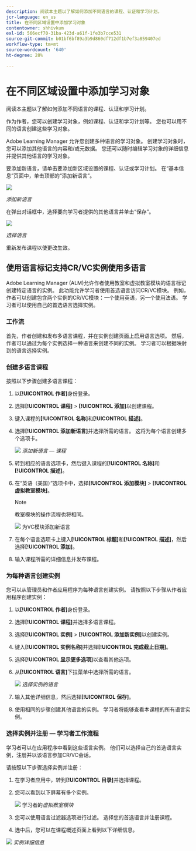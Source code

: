 ```yaml
---
description: 阅读本主题以了解如何添加不同语言的课程、认证和学习计划。
jcr-language: en_us
title: 在不同区域设置中添加学习对象
contentowner: shhivkum
exl-id: 566ecf70-31ba-423d-a61f-1fe3b7cce531
source-git-commit: b01bf6bf89a3b9d860df712df1b7ef3a859407ed
workflow-type: tm+mt
source-wordcount: '640'
ht-degree: 28%

---
```


# 在不同区域设置中添加学习对象

阅读本主题以了解如何添加不同语言的课程、认证和学习计划。

作为作者，您可以创建学习对象，例如课程、认证和学习计划等。 您也可以用不同的语言创建这些学习对象。

Adobe Learning Manager 允许您创建多种语言的学习对象。 创建学习对象时，您可以添加其他语言的内容和/或元数据。 您还可以随时编辑学习对象的详细信息并提供其他语言的学习对象。

要添加新语言，请单击要添加新区域设置的课程、认证或学习计划。 在“基本信息”页面中，单击顶部的“添加新语言”。

![](assets/addnewlocale.png)

*添加新语言*

在弹出对话框中，选择要向学习者提供的其他语言并单击“保存”。

![](assets/selectlang.png)

*选择语言*

重新发布课程以使更改生效。

## 使用语言标记支持CR/VC实例使用多语言

Adobe Learning Manager (ALM)允许作者使用教室和虚拟教室模块的语言标记创建特定语言的实例。 此功能允许学习者使用首选语言访问CR/VC模块。 例如，作者可以创建包含两个实例的CR/VC模块：一个使用英语，另一个使用法语。 学习者可以使用自己的首选语言选择实例。

### 工作流

首先，作者创建和发布多语言课程，并在实例创建页面上启用语言选项。 然后，作者可以通过为每个实例选择一种语言来创建不同的实例。 学习者可以根据映射到的语言选择实例。

### 创建多语言课程

按照以下步骤创建多语言课程：

1. 以&#x200B;**[!UICONTROL 作者]**&#x200B;身份登录。
2. 选择&#x200B;**[!UICONTROL 课程]** > **[!UICONTROL 添加]**&#x200B;以创建课程。
3. 键入课程的&#x200B;**[!UICONTROL 名称]**&#x200B;和&#x200B;**[!UICONTROL 描述]**。
4. 选择&#x200B;**[!UICONTROL 添加新语言]**&#x200B;并选择所需的语言。 这将为每个语言创建多个选项卡。

   ![](assets/language-tabs.png)
   _添加新语言 — 课程_
5. 转到相应的语言选项卡，然后键入课程的&#x200B;**[!UICONTROL 名称]**&#x200B;和&#x200B;**[!UICONTROL 描述]**。
6. 在“英语（美国）”选项卡中，选择&#x200B;**[!UICONTROL 添加模块]** > **[!UICONTROL 虚拟教室模块]**。

   >[!NOTE]
   >
   >教室模块的操作流程也将相同。

   ![](assets/vc-page.png)
为VC模块添加新语言

7. 在每个语言选项卡上键入&#x200B;**[!UICONTROL 标题]**&#x200B;和&#x200B;**[!UICONTROL 描述]**，然后选择&#x200B;**[!UICONTROL 添加]**。
8. 输入课程所需的详细信息并发布课程。

### 为每种语言创建实例

您可以从管理员和作者应用程序为每种语言创建实例。 请按照以下步骤从作者应用程序创建实例：

1. 以&#x200B;**[!UICONTROL 作者]**&#x200B;身份登录。
2. 选择&#x200B;**[!UICONTROL 课程]**&#x200B;并选择多语言课程。
3. 选择&#x200B;**[!UICONTROL 实例]** > **[!UICONTROL 添加新实例]**&#x200B;以创建实例。
4. 键入&#x200B;**[!UICONTROL 实例名称]**&#x200B;并选择&#x200B;**[!UICONTROL 完成截止日期]**。
5. 选择&#x200B;**[!UICONTROL 显示更多选项]**&#x200B;以查看其他选项。
6. 从&#x200B;**[!UICONTROL 语言]**&#x200B;下拉菜单中选择所需的语言。

   ![](assets/select-language.png)
   _选择实例的语言_

7. 输入其他详细信息，然后选择&#x200B;**[!UICONTROL 保存]**。
8. 使用相同的步骤创建其他语言的实例。 学习者将能够查看本课程的所有语言实例。

### 选择实例并注册 — 学习者工作流程

学习者可以在应用程序中看到这些语言实例。 他们可以选择自己的首选语言实例，注册并以该语言参加CR/VC会话。

请按照以下步骤选择实例并注册：

1. 在学习者应用中，转到&#x200B;**[!UICONTROL 目录]**&#x200B;并选择课程。
2. 您可以看到以下屏幕有多个实例。

   ![](assets/learner-view.png)
   学习者的&#x200B;_虚拟教室模块_

3. 您可以使用语言过滤器选项进行过滤。 选择您的首选语言并注册课程。
4. 选中后，您可以在课程概述页面上看到以下详细信息。

![](assets/course-overview.png)
_实例详细信息_



